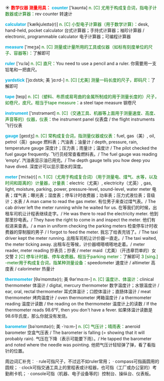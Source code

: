 ☀ <font color="red">**数学仪器 测量用具：**</font>
<font color="sky blue">**counter**</font> ['kaʊntə] 
<font color="rgb(227, 108, 9)">n. [C] 尤用于构成复合词，指电子计数器或计算器：</font>rev counter 转速计
           
<font color="sky blue">**calculator**</font> [ˈkælkjuleɪtə(r)]
<font color="rgb(227, 108, 9)">n. [C] 小型电子计算器（用于数学计算）：</font>desk, hand-held, pocket calculator 台式计算器；手持式计算器；袖珍计算器 / electronic, programmable calculator 电子计算器；可编程计算器

<font color="sky blue">**measure**</font> ['meӡə] 
<font color="rgb(227, 108, 9)">n. [C] 测量或计量所用的工具或仪器（如标有刻度单位的尺子、容器等）：</font>了解即可

<font color="sky blue">**ruler**</font> ['ru:lə] 
<font color="rgb(227, 108, 9)">n. [C] 直尺：</font>You need to use a pencil and a ruler. 你需要用一支铅笔和一把直尺。 
           
<font color="sky blue">**yardstick**</font> [ˈjɑ:dstɪk; 美 ˈjɑ:rd-]
<font color="rgb(227, 108, 9)">n. [C] [尤美] 测量一码长度的尺子，即码尺：</font>了解即可

<font color="sky blue">**tape**</font> [teɪp] 
<font color="rgb(227, 108, 9)">n. [C]（塑料、布质或易弯曲的金属所制成的用于测量长度的）尺子，如卷尺，皮尺。相当于tape measure：</font>a steel tape measure 钢卷尺

<font color="sky blue">**instrument**</font> ['ɪnstrəmənt] 
<font color="rgb(227, 108, 9)">n. [C]（交通工具、机器等上面用于测量速度、高度、声音等的）仪器，仪表：</font>the instrument panel 仪表盘 / the flight instruments 飞行仪表
           
<font color="sky blue">**gauge**</font> [geɪdʒ]
<font color="rgb(227, 108, 9)">n. [C] 常构成复合词，指测量仪器或仪表：</font>fuel, gas（美）, oil, petrol（英）gauge 燃料表；汽油表；油量计 / depth, pressure, rain, temperature gauge 深度计；压力表；雨量计；温度计 / The pilot checked the fuel gauge frequently. 飞行员经常查看燃料表。/ The fuel gauge was reading ‘empty’. 汽油表显示油已用完。/ The depth gauge tells you how deep you have dived. 深度计可以显示潜水的深度。
           
<font color="sky blue">**meter**</font> [ˈmi:tə(r)]
<font color="rgb(227, 108, 9)">n. 1 [C]（尤用于构成复合词）（用于测量电、煤气、水等，以及时间和距离的）计量器，计量表：</font>electric（尤美）, electricity（尤英）, gas, light, moisture, parking, power, pressure-level, sound-level, water meter 电表；煤气表；曝光表；湿度表；停车计时收费器；功率表；压力式液位表；音级计；水表 / A man came to read the gas meter. 有位男子来查过煤气表。/ The cab driver left the meter running while he waited for us. 在等我们的时候，出租车司机让计程表继续走字。/ He was there to read the electricity meter. 他到那里抄电表。/ They have the right to come in and inspect the meter. 他们有权进来查表。/ a man in uniform checking the parking meters 检查停车计时收费器的穿制服的男子 / I forgot to feed the meter. 我忘了给表充钱了。/ The taxi driver kept the meter running. 出租车司机让计价器一直走。/ The taxi waited, the meter ticking away. 出租车在等候，计价器嘀嗒嘀嗒地走着。/ meter reader, meter reading 抄表员；抄表 / meter maid（尤美）（开违章罚单的）女交警 <font color="rgb(227, 108, 9)">2 [C] 停车计时器、停车收费器。相当于parking meter：</font>了解即可 <font color="rgb(227, 108, 9)">3 [sing.] -meter用于构成复合词，指某种测量设备：</font>speedometer 速度计 / altimeter 高度表 / calorimeter 热量计
           
<font color="sky blue">**thermometer**</font> [θəˈmɒmɪtə(r); 美 θərˈmɑ:m-]
<font color="rgb(227, 108, 9)">n. [C] 温度计、体温计：</font>clinical thermometer 体温计 / digital, mercury thermometer 数字温度计；水银温度计 / ear, oral, rectal thermometer 耳式体温计；口腔体温计；直肠体温计 / meat thermometer 烤肉温度计 / oven thermometer 烤箱温度计 / a thermometer reading 温度计读数 / the reading on the thermometer 温度计上的读数 / If the thermometer reads 98.6°F, then you don't have a fever. 如果体温计读数是98.6华氏度，那么你就没有发烧。
           
<font color="sky blue">**barometer**</font> [bəˈrɒmɪtə(r); 美 -ˈrɑ:m-]
<font color="rgb(227, 108, 9)">n. [C] 气压计；晴雨表：</font>aneroid barometer 空盒气压表 / The barometer is falling (= showing that it will probably rain). 气压在下降（表示可能要下雨）。/ He tapped the barometer and noted where the needle was pointing. 他把气压计轻轻弹了弹，看了看指针的位置。

周边词汇补充：
· rule可指尺子，不过远不如ruler常用；
· compass可指画圆用的圆规；
· clock可指交通工具上的里程表或计程器，也可指（工厂或办公室的）考勤刷卡机；
· console可指（机器、电子设备等的）控制台、操纵台、仪表板。
